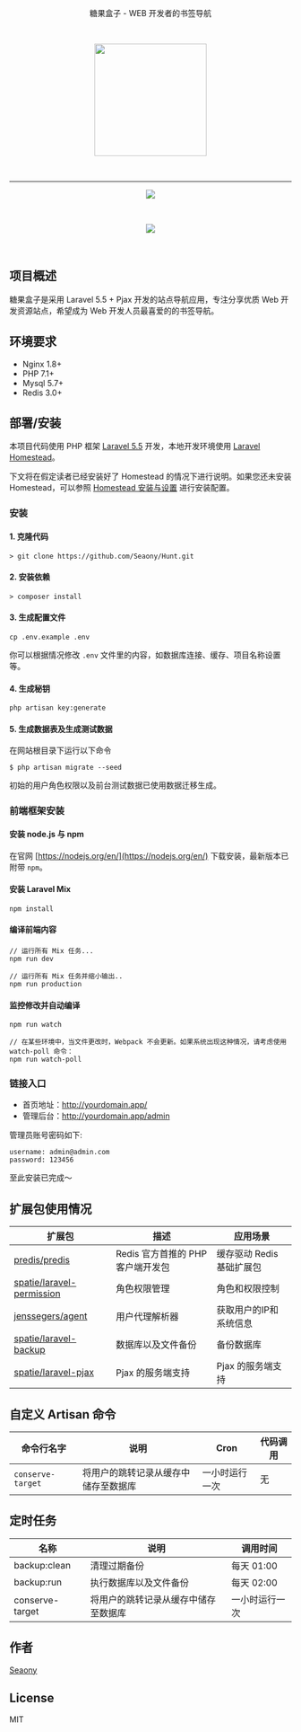 <p align="center">糖果盒子 - WEB 开发者的书签导航</p>
<br>
<p align="center"><img src="http://owst2hgsv.bkt.clouddn.com/bg.svg" width="200px"></p>
<br>

---

<p align="center"><img src="http://owst2hgsv.bkt.clouddn.com/show.png"></p>
<br>
<p align="center"><img src="http://owst2hgsv.bkt.clouddn.com/detail.png"></p>
<br>

## 项目概述

糖果盒子是采用 Laravel 5.5 + Pjax 开发的站点导航应用，专注分享优质 Web 开发资源站点，希望成为 Web 开发人员最喜爱的的书签导航。

## 环境要求

* Nginx 1.8+
* PHP 7.1+
* Mysql 5.7+
* Redis 3.0+

## 部署/安装

本项目代码使用 PHP 框架 [Laravel 5.5](https://d.laravel-china.org/docs/5.5/) 开发，本地开发环境使用 [Laravel Homestead](https://d.laravel-china.org/docs/5.5/homestead)。

下文将在假定读者已经安装好了 Homestead 的情况下进行说明。如果您还未安装 Homestead，可以参照 [Homestead 安装与设置](https://laravel-china.org/docs/5.5/homestead#installation-and-setup) 进行安装配置。

### 安装

#### 1. 克隆代码

    > git clone https://github.com/Seaony/Hunt.git
    
#### 2. 安装依赖

    > composer install

#### 3. 生成配置文件

```
cp .env.example .env
```

你可以根据情况修改 `.env` 文件里的内容，如数据库连接、缓存、项目名称设置等。

#### 4. 生成秘钥

```shell
php artisan key:generate
```

#### 5. 生成数据表及生成测试数据

在网站根目录下运行以下命令

```shell
$ php artisan migrate --seed
```

初始的用户角色权限以及前台测试数据已使用数据迁移生成。

### 前端框架安装

#### 安装 node.js 与 npm

在官网 [https://nodejs.org/en/](https://nodejs.org/en/) 下载安装，最新版本已附带 `npm`。

#### 安装 Laravel Mix

```shell
npm install
```

#### 编译前端内容

```shell
// 运行所有 Mix 任务...
npm run dev

// 运行所有 Mix 任务并缩小输出..
npm run production
```

#### 监控修改并自动编译

```shell
npm run watch

// 在某些环境中，当文件更改时，Webpack 不会更新。如果系统出现这种情况，请考虑使用 watch-poll 命令：
npm run watch-poll
```

### 链接入口

* 首页地址：http://yourdomain.app/
* 管理后台：http://yourdomain.app/admin

管理员账号密码如下:

```
username: admin@admin.com
password: 123456
```

至此安装已完成～


## 扩展包使用情况

| 扩展包 | 描述 | 应用场景 |
| --- | --- | --- |
| [predis/predis](https://github.com/nrk/predis.git) | Redis 官方首推的 PHP 客户端开发包 | 缓存驱动 Redis 基础扩展包 |
| [spatie/laravel-permission](https://github.com/spatie/laravel-permission) | 角色权限管理 | 角色和权限控制 |
| [jenssegers/agent](https://github.com/jenssegers/agent) | 用户代理解析器 | 获取用户的IP和系统信息 |
| [spatie/laravel-backup](https://github.com/spatie/laravel-backup) | 数据库以及文件备份 | 备份数据库 |
| [spatie/laravel-pjax](https://github.com/spatie/laravel-pjax) | Pjax 的服务端支持 | Pjax 的服务端支持 |

## 自定义 Artisan 命令

| 命令行名字 | 说明 | Cron | 代码调用 |
| --- | --- | --- | --- |
| `conserve-target` |  将用户的跳转记录从缓存中储存至数据库 | 一小时运行一次 | 无 |

## 定时任务

| 名称 | 说明 | 调用时间 |
| --- | --- | --- |
| backup:clean | 清理过期备份 | 每天 01:00 |
| backup:run | 执行数据库以及文件备份 | 每天 02:00 |
| conserve-target | 将用户的跳转记录从缓存中储存至数据库 | 一小时运行一次 |

## 作者

[Seaony](https://github.com/Seaony)

## License

MIT
